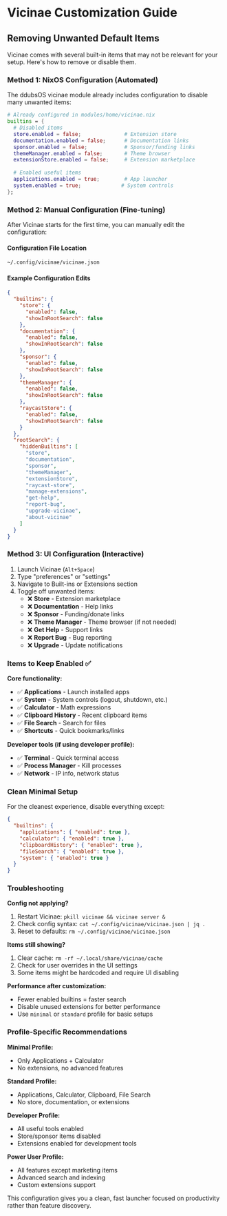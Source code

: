 # Vicinae Customization Guide

## Removing Unwanted Default Items

Vicinae comes with several built-in items that may not be relevant for your setup. Here's how to remove or disable them.

### Method 1: NixOS Configuration (Automated)

The ddubsOS vicinae module already includes configuration to disable many unwanted items:

```nix
# Already configured in modules/home/vicinae.nix
builtins = {
  # Disabled items
  store.enabled = false;              # Extension store
  documentation.enabled = false;      # Documentation links  
  sponsor.enabled = false;            # Sponsor/funding links
  themeManager.enabled = false;       # Theme browser
  extensionStore.enabled = false;     # Extension marketplace
  
  # Enabled useful items
  applications.enabled = true;        # App launcher
  system.enabled = true;             # System controls
};
```

### Method 2: Manual Configuration (Fine-tuning)

After Vicinae starts for the first time, you can manually edit the configuration:

#### Configuration File Location
```bash
~/.config/vicinae/vicinae.json
```

#### Example Configuration Edits

```json
{
  "builtins": {
    "store": {
      "enabled": false,
      "showInRootSearch": false
    },
    "documentation": {
      "enabled": false,
      "showInRootSearch": false
    },
    "sponsor": {
      "enabled": false,
      "showInRootSearch": false
    },
    "themeManager": {
      "enabled": false,
      "showInRootSearch": false
    },
    "raycastStore": {
      "enabled": false,
      "showInRootSearch": false
    }
  },
  "rootSearch": {
    "hiddenBuiltins": [
      "store",
      "documentation", 
      "sponsor",
      "themeManager",
      "extensionStore",
      "raycast-store",
      "manage-extensions",
      "get-help",
      "report-bug",
      "upgrade-vicinae",
      "about-vicinae"
    ]
  }
}
```

### Method 3: UI Configuration (Interactive)

1. Launch Vicinae (`Alt+Space`)
2. Type "preferences" or "settings"
3. Navigate to Built-ins or Extensions section
4. Toggle off unwanted items:
   - ❌ **Store** - Extension marketplace
   - ❌ **Documentation** - Help links
   - ❌ **Sponsor** - Funding/donate links
   - ❌ **Theme Manager** - Theme browser (if not needed)
   - ❌ **Get Help** - Support links
   - ❌ **Report Bug** - Bug reporting
   - ❌ **Upgrade** - Update notifications

### Items to Keep Enabled ✅

**Core functionality:**
- ✅ **Applications** - Launch installed apps
- ✅ **System** - System controls (logout, shutdown, etc.)
- ✅ **Calculator** - Math expressions
- ✅ **Clipboard History** - Recent clipboard items
- ✅ **File Search** - Search for files
- ✅ **Shortcuts** - Quick bookmarks/links

**Developer tools (if using developer profile):**
- ✅ **Terminal** - Quick terminal access
- ✅ **Process Manager** - Kill processes
- ✅ **Network** - IP info, network status

### Clean Minimal Setup

For the cleanest experience, disable everything except:
```json
{
  "builtins": {
    "applications": { "enabled": true },
    "calculator": { "enabled": true },
    "clipboardHistory": { "enabled": true },
    "fileSearch": { "enabled": true },
    "system": { "enabled": true }
  }
}
```

### Troubleshooting

**Config not applying?**
1. Restart Vicinae: `pkill vicinae && vicinae server &`
2. Check config syntax: `cat ~/.config/vicinae/vicinae.json | jq .`
3. Reset to defaults: `rm ~/.config/vicinae/vicinae.json`

**Items still showing?**
1. Clear cache: `rm -rf ~/.local/share/vicinae/cache`
2. Check for user overrides in the UI settings
3. Some items might be hardcoded and require UI disabling

**Performance after customization:**
- Fewer enabled builtins = faster search
- Disable unused extensions for better performance
- Use `minimal` or `standard` profile for basic setups

### Profile-Specific Recommendations

**Minimal Profile:**
- Only Applications + Calculator
- No extensions, no advanced features

**Standard Profile:** 
- Applications, Calculator, Clipboard, File Search
- No store, documentation, or extensions

**Developer Profile:**
- All useful tools enabled
- Store/sponsor items disabled
- Extensions enabled for development tools

**Power User Profile:**
- All features except marketing items
- Advanced search and indexing
- Custom extensions support

This configuration gives you a clean, fast launcher focused on productivity rather than feature discovery.
